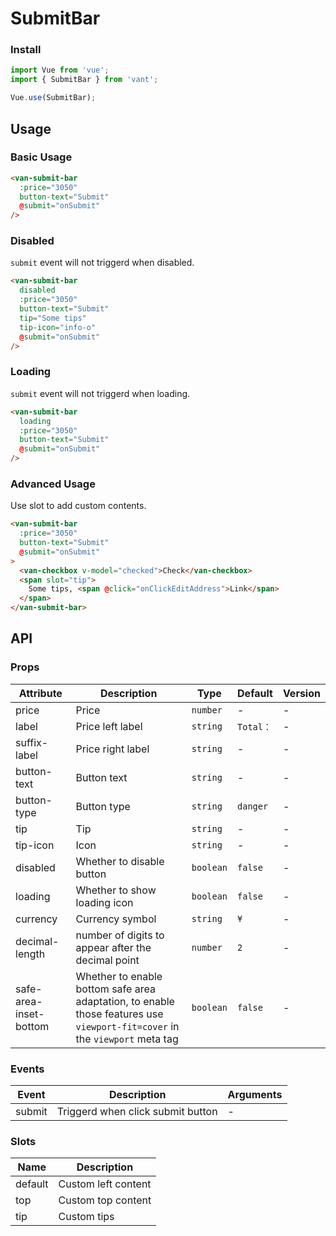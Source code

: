 # SubmitBar

### Install

``` javascript
import Vue from 'vue';
import { SubmitBar } from 'vant';

Vue.use(SubmitBar);
```

## Usage

### Basic Usage

```html
<van-submit-bar
  :price="3050"
  button-text="Submit"
  @submit="onSubmit"
/>
```

### Disabled

`submit` event will not triggerd when disabled.

```html
<van-submit-bar
  disabled
  :price="3050"
  button-text="Submit"
  tip="Some tips"
  tip-icon="info-o"
  @submit="onSubmit"
/>
```

### Loading

`submit` event will not triggerd when loading.

```html
<van-submit-bar
  loading
  :price="3050"
  button-text="Submit"
  @submit="onSubmit"
/>
```

### Advanced Usage

Use slot to add custom contents.

```html
<van-submit-bar
  :price="3050"
  button-text="Submit"
  @submit="onSubmit"
>
  <van-checkbox v-model="checked">Check</van-checkbox>
  <span slot="tip">
    Some tips, <span @click="onClickEditAddress">Link</span>
  </span>
</van-submit-bar>
```

## API

### Props

| Attribute | Description | Type | Default | Version |
|------|------|------|------|------|
| price | Price | `number` | - | - |
| label | Price left label | `string` | `Total：` | - |
| suffix-label | Price right label | `string` | - | - |
| button-text | Button text | `string` | - | - |
| button-type | Button type | `string` | `danger` | - |
| tip | Tip | `string` | - | - |
| tip-icon | Icon |  `string` | - | - |
| disabled | Whether to disable button | `boolean` | `false` | - |
| loading | Whether to show loading icon | `boolean` | `false` | - |
| currency | Currency symbol | `string` | `¥` | - |
| decimal-length | number of digits to appear after the decimal point | `number` | `2` | - |
| safe-area-inset-bottom | Whether to enable bottom safe area adaptation, to enable those features use `viewport-fit=cover` in the `viewport` meta tag | `boolean` | `false` | - |

### Events

| Event | Description | Arguments |
|------|------|------|
| submit | Triggerd when click submit button | - |

### Slots

| Name | Description |
|------|------|
| default | Custom left content |
| top | Custom top content |
| tip | Custom tips |
